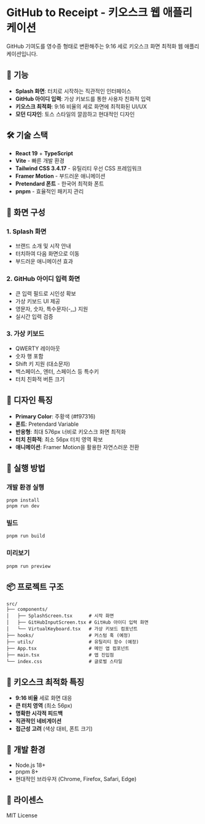 # GitHub to Receipt - 키오스크 웹 애플리케이션

GitHub 기여도를 영수증 형태로 변환해주는 9:16 세로 키오스크 화면 최적화 웹 애플리케이션입니다.

## 🚀 기능

- **Splash 화면**: 터치로 시작하는 직관적인 인터페이스
- **GitHub 아이디 입력**: 가상 키보드를 통한 사용자 친화적 입력
- **키오스크 최적화**: 9:16 비율의 세로 화면에 최적화된 UI/UX
- **모던 디자인**: 토스 스타일의 깔끔하고 현대적인 디자인

## 🛠 기술 스택

- **React 19** + **TypeScript**
- **Vite** - 빠른 개발 환경
- **Tailwind CSS 3.4.17** - 유틸리티 우선 CSS 프레임워크
- **Framer Motion** - 부드러운 애니메이션
- **Pretendard 폰트** - 한국어 최적화 폰트
- **pnpm** - 효율적인 패키지 관리

## 📱 화면 구성

### 1. Splash 화면
- 브랜드 소개 및 시작 안내
- 터치하여 다음 화면으로 이동
- 부드러운 애니메이션 효과

### 2. GitHub 아이디 입력 화면
- 큰 입력 필드로 시인성 확보
- 가상 키보드 UI 제공
- 영문자, 숫자, 특수문자(-,_) 지원
- 실시간 입력 검증

### 3. 가상 키보드
- QWERTY 레이아웃
- 숫자 행 포함
- Shift 키 지원 (대소문자)
- 백스페이스, 엔터, 스페이스 등 특수키
- 터치 친화적 버튼 크기

## 🎨 디자인 특징

- **Primary Color**: 주황색 (#f97316)
- **폰트**: Pretendard Variable
- **반응형**: 최대 576px 너비로 키오스크 화면 최적화
- **터치 친화적**: 최소 56px 터치 영역 확보
- **애니메이션**: Framer Motion을 활용한 자연스러운 전환

## 🚀 실행 방법

### 개발 환경 실행
```bash
pnpm install
pnpm run dev
```

### 빌드
```bash
pnpm run build
```

### 미리보기
```bash
pnpm run preview
```

## 📦 프로젝트 구조

```
src/
├── components/
│   ├── SplashScreen.tsx      # 시작 화면
│   ├── GitHubInputScreen.tsx # GitHub 아이디 입력 화면
│   └── VirtualKeyboard.tsx   # 가상 키보드 컴포넌트
├── hooks/                    # 커스텀 훅 (예정)
├── utils/                    # 유틸리티 함수 (예정)
├── App.tsx                   # 메인 앱 컴포넌트
├── main.tsx                  # 앱 진입점
└── index.css                 # 글로벌 스타일
```

## 🎯 키오스크 최적화 특징

- **9:16 비율** 세로 화면 대응
- **큰 터치 영역** (최소 56px)
- **명확한 시각적 피드백**
- **직관적인 네비게이션**
- **접근성 고려** (색상 대비, 폰트 크기)

## 🔧 개발 환경

- Node.js 18+
- pnpm 8+
- 현대적인 브라우저 (Chrome, Firefox, Safari, Edge)

## 📝 라이센스

MIT License